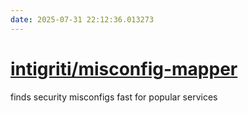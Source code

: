```yaml
---
date: 2025-07-31 22:12:36.013273
---
```


# [intigriti/misconfig-mapper](https://github.com/intigriti/misconfig-mapper)

finds security misconfigs fast for popular services